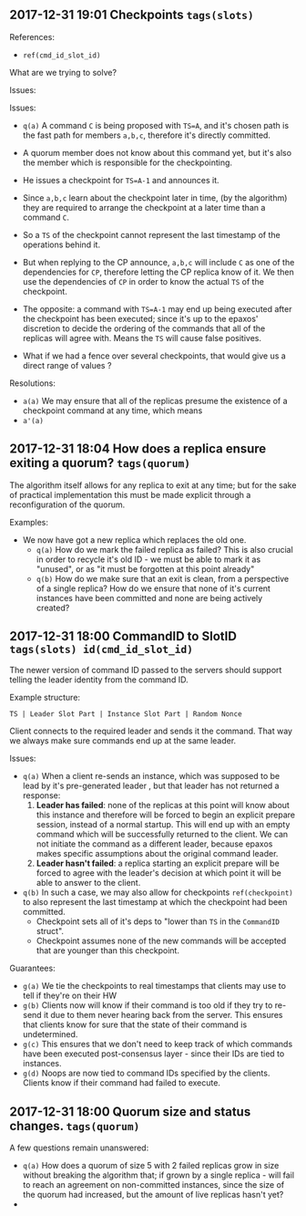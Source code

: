 2017-12-31 19:01 Checkpoints `tags(slots)`
-------
References:
 - `ref(cmd_id_slot_id)`

What are we trying to solve?

Issues:

 
Issues:
 - `q(a)` A command `C` is being proposed with `TS=A`, and it's chosen path is the fast path for members `a,b,c`, therefore it's directly committed.
 - A quorum member does not know about this command yet, but it's also the member which is responsible for the checkpointing.
 - He issues a checkpoint for `TS=A-1` and announces it.
 - Since `a,b,c` learn about the checkpoint later in time, (by the algorithm) they are required to arrange the checkpoint at a later time than a command `C`.
 - So a `TS` of the checkpoint cannot represent the last timestamp of the operations behind it.
 - But when replying to the CP announce, `a,b,c` will include `C` as one of the dependencies for `CP`, therefore letting
 the CP replica know of it. We then use the dependencies of `CP` in order to know the actual `TS` of the checkpoint.
 
 
 - The opposite: a command with `TS=A-1` may end up being executed after the checkpoint has been executed; since it's up
 to the epaxos' discretion to decide the ordering of the commands that all of the replicas will agree with. Means the `TS` will cause
 false positives.
 
 - What if we had a fence over several checkpoints, that would give us a direct range of values ?
 
Resolutions:
  - `a(a)` We may ensure that all of the replicas presume the existence of a checkpoint command at any time, which means 
  - `a'(a)` 
 
2017-12-31 18:04 How does a replica ensure exiting a quorum? `tags(quorum)`  
-------------
The algorithm itself allows for any replica to exit at any time; but for the sake of practical implementation this
must be made explicit through a reconfiguration of the quorum. 

Examples:
 - We now have got a new replica which replaces the old one. 
    + `q(a)` How do we mark the failed replica as failed? This is also crucial in order to recycle it's old ID - we
    must be able to mark it as "unused", or as "it must be forgotten at this point already"
    + `q(b)` How do we make sure that an exit is clean, from a perspective of a single replica? How do we ensure that none of it's
    current instances have been committed and none are being actively created?

2017-12-31 18:00 CommandID to SlotID `tags(slots) id(cmd_id_slot_id)`
--------------
The newer version of command ID passed to the servers should support telling the leader identity from the command ID.

Example structure:

`TS | Leader Slot Part | Instance Slot Part | Random Nonce`

Client connects to the required leader and sends it the command. That way we always make sure commands end up at the same leader.

Issues:
 - `q(a)` When a client re-sends an instance, which was supposed to be lead by it's pre-generated leader
 , but that leader has not returned a response:
    1) **Leader has failed**: none of the replicas at this point will know about this instance and therefore will be forced to begin an explicit prepare
 session, instead of a normal startup. This will end up with an empty command which will be successfully returned to the client. We can not initiate the command as
 a different leader, because epaxos makes specific assumptions about the original command leader.
    2) **Leader hasn't failed**: a replica starting an explicit prepare will be forced to agree with the leader's decision at which point it will
    be able to answer to the client.
 - `q(b)` In such a case, we may also allow for checkpoints `ref(checkpoint)` to also represent the last timestamp at
 which the checkpoint had been committed.
   + Checkpoint sets all of it's deps to "lower than `TS` in the `CommandID` struct".
   + Checkpoint assumes none of the new commands will be accepted that are younger than this checkpoint.
   
   
Guarantees:
 - `g(a)` We tie the checkpoints to real timestamps that clients may use to tell if they're on their HW
 - `g(b)` Clients now will know if their command is too old if they try to re-send it due to them never hearing back from the server.
 This ensures that clients know for sure that the state of their command is undetermined.
 - `g(c)` This ensures that we don't need to keep track of which commands have been executed post-consensus layer - since their IDs are tied to instances.
 - `g(d)` Noops are now tied to command IDs specified by the clients. Clients know if their command had failed to execute.
 

2017-12-31 18:00 Quorum size and status changes. `tags(quorum)`
- 
A few questions remain unanswered:
 - `q(a)` How does a quorum of size 5 with 2 failed replicas grow in size without breaking the algorithm
   that; if grown by a single replica - will fail to reach an agreement on non-committed instances, since the size of the quorum had
   increased, but the amount of live replicas hasn't yet?
 -  
